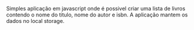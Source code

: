 Simples aplicação em javascript onde é possivel criar uma lista de livros contendo o nome do titulo, nome do autor e isbn.
A aplicação mantem os dados no local storage.
